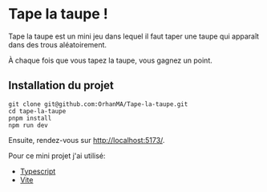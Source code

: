 # Tape la taupe !

Tape la taupe est un mini jeu dans lequel il faut taper une taupe qui apparaît dans des trous aléatoirement.

À chaque fois que vous tapez la taupe, vous gagnez un point.

## Installation du projet

```
git clone git@github.com:OrhanMA/Tape-la-taupe.git
cd tape-la-taupe
pnpm install
npm run dev
```

Ensuite, rendez-vous sur [http://localhost:5173/](http://localhost:5173/).

Pour ce mini projet j'ai utilisé:

- [Typescript](https://www.typescriptlang.org/)
- [Vite](https://vitejs.dev/)
